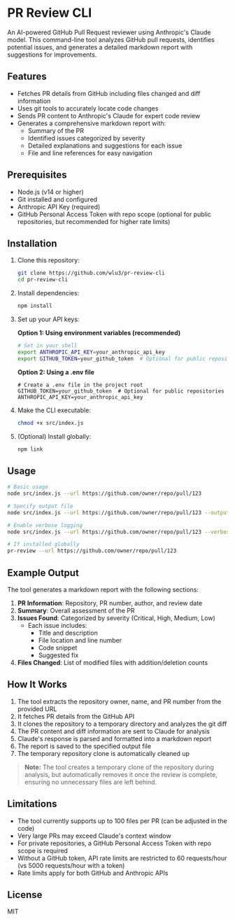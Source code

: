 # PR Review CLI

An AI-powered GitHub Pull Request reviewer using Anthropic's Claude model. This command-line tool analyzes GitHub pull requests, identifies potential issues, and generates a detailed markdown report with suggestions for improvements.

## Features

- Fetches PR details from GitHub including files changed and diff information
- Uses git tools to accurately locate code changes
- Sends PR content to Anthropic's Claude for expert code review
- Generates a comprehensive markdown report with:
  - Summary of the PR
  - Identified issues categorized by severity
  - Detailed explanations and suggestions for each issue
  - File and line references for easy navigation

## Prerequisites

- Node.js (v14 or higher)
- Git installed and configured
- Anthropic API Key (required)
- GitHub Personal Access Token with repo scope (optional for public repositories, but recommended for higher rate limits)

## Installation

1. Clone this repository:

   ```bash
   git clone https://github.com/wlu3/pr-review-cli
   cd pr-review-cli
   ```

2. Install dependencies:

   ```bash
   npm install
   ```

3. Set up your API keys:

   **Option 1: Using environment variables (recommended)**

   ```bash
   # Set in your shell
   export ANTHROPIC_API_KEY=your_anthropic_api_key
   export GITHUB_TOKEN=your_github_token  # Optional for public repositories
   ```

   **Option 2: Using a .env file**

   ```
   # Create a .env file in the project root
   GITHUB_TOKEN=your_github_token  # Optional for public repositories
   ANTHROPIC_API_KEY=your_anthropic_api_key
   ```

4. Make the CLI executable:

   ```bash
   chmod +x src/index.js
   ```

5. (Optional) Install globally:

   ```bash
   npm link
   ```

## Usage

```bash
# Basic usage
node src/index.js --url https://github.com/owner/repo/pull/123

# Specify output file
node src/index.js --url https://github.com/owner/repo/pull/123 --output my-review.md

# Enable verbose logging
node src/index.js --url https://github.com/owner/repo/pull/123 --verbose

# If installed globally
pr-review --url https://github.com/owner/repo/pull/123
```

## Example Output

The tool generates a markdown report with the following sections:

1. **PR Information**: Repository, PR number, author, and review date
2. **Summary**: Overall assessment of the PR
3. **Issues Found**: Categorized by severity (Critical, High, Medium, Low)
   - Each issue includes:
     - Title and description
     - File location and line number
     - Code snippet
     - Suggested fix
4. **Files Changed**: List of modified files with addition/deletion counts

## How It Works

1. The tool extracts the repository owner, name, and PR number from the provided URL
2. It fetches PR details from the GitHub API
3. It clones the repository to a temporary directory and analyzes the git diff
4. The PR content and diff information are sent to Claude for analysis
5. Claude's response is parsed and formatted into a markdown report
6. The report is saved to the specified output file
7. The temporary repository clone is automatically cleaned up

> **Note:** The tool creates a temporary clone of the repository during analysis, but automatically removes it once the review is complete, ensuring no unnecessary files are left behind.

## Limitations

- The tool currently supports up to 100 files per PR (can be adjusted in the code)
- Very large PRs may exceed Claude's context window
- For private repositories, a GitHub Personal Access Token with repo scope is required
- Without a GitHub token, API rate limits are restricted to 60 requests/hour (vs 5000 requests/hour with a token)
- Rate limits apply for both GitHub and Anthropic APIs

## License

MIT
